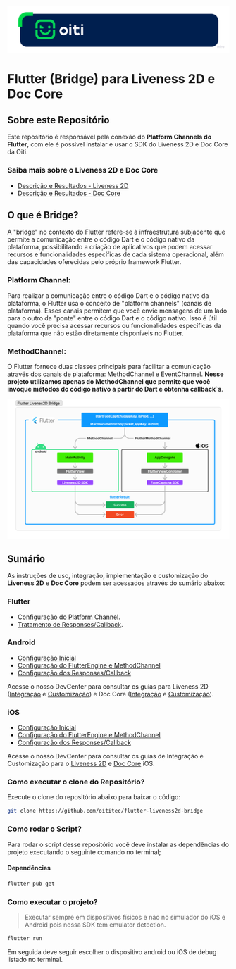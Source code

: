 <div style="align:center;">
 <img src="documentation/images/oiti_header.png"/>
</div>

# Flutter (Bridge) para Liveness 2D e Doc Core

## Sobre este Repositório

Este repositório é responsável pela conexão do **Platform Channels do Flutter**, com ele é possível instalar e usar o SDK do Liveness 2D e Doc Core da Oiti.

### Saiba mais sobre o Liveness 2D e Doc Core

- [Descrição e Resultados - Liveness 2D](https://github.com/oititec/liveness-ios-sdk/blob/main/Documentation/Liveness2D/Liveness2D-Description.md)
- [Descrição e Resultados - Doc Core](https://github.com/oititec/liveness-ios-sdk/blob/main/Documentation/Liveness2D/Documentoscopy-Description.md)

## O que é Bridge?

A "bridge" no contexto do Flutter refere-se à infraestrutura subjacente que permite a comunicação entre o código Dart e o código nativo da plataforma, possibilitando a criação de aplicativos que podem acessar recursos e funcionalidades específicas de cada sistema operacional, além das capacidades oferecidas pelo próprio framework Flutter.

### Platform Channel:

Para realizar a comunicação entre o código Dart e o código nativo da plataforma, o Flutter usa o conceito de "platform channels" (canais de plataforma). Esses canais permitem que você envie mensagens de um lado para o outro da "ponte" entre o código Dart e o código nativo. Isso é útil quando você precisa acessar recursos ou funcionalidades específicas da plataforma que não estão diretamente disponíveis no Flutter.

### MethodChannel:

O Flutter fornece duas classes principais para facilitar a comunicação através dos canais de plataforma: MethodChannel e EventChannel. **Nesse projeto utilizamos apenas do MethodChannel que permite que você invoque métodos do código nativo a partir do Dart e obtenha callback`s**.

<div style="align:center;">
 <img src="documentation/images/bridge_method-channel_diagram.png"/>
</div>

## Sumário

As instruções de uso, integração, implementação e customização do **Liveness 2D** e **Doc Core** podem ser acessados através do sumário abaixo:

### Flutter

- [Configuração do Platform Channel](documentation/flutter/platform_channel_config.md).
- [Tratamento de Responses/Callback](documentation/flutter/callback.md).

### Android

- [Configuração Inicial](documentation/android/initial_config.md)
- [Configuração do FlutterEngine e MethodChannel](documentation/android/flutter_engine_config.md)
- [Configuração dos Responses/Callback](documentation/android/callback.md)

Acesse o nosso DevCenter para consultar os guias para Liveness 2D ([Integração](https://devcenter.certiface.io/docs/guia-de-uso-e-integracao-android) e [Customização](https://devcenter.certiface.io/docs/customizacao-telas-de-inicializacao-liveness2d-android)) e Doc Core ([Integração](https://devcenter.certiface.io/docs/guia-de-uso-e-integracao-android) e [Customização](https://devcenter.certiface.io/docs/doc-core-android)). 

### iOS

- [Configuração Inicial](documentation/ios/initial_config.md)
- [Configuração do FlutterEngine e MethodChannel](documentation/ios/flutter_engine_config.md)
- [Configuração dos Responses/Callback](documentation/ios/callback.md)

Acesse o nosso DevCenter para consultar os guias de Integração e Customização para o [Liveness 2D](https://devcenter.certiface.io/docs/liveness2d-monolito-ios) e [Doc Core](https://devcenter.certiface.io/docs/doc-core-monolito-ios) iOS. 

### Como executar o clone do Repositório?

Execute o clone do repositório abaixo para baixar o código:

```sh
git clone https://github.com/oititec/flutter-liveness2d-bridge
```

### Como rodar o Script?

Para rodar o script desse repositório você deve instalar as dependências do projeto executando o seguinte comando no terminal;

#### Dependências

```sh
flutter pub get
```

### Como executar o projeto?

> Executar sempre em dispositivos físicos e não no simulador do iOS e Android pois nossa SDK tem emulator detection.

```sh
flutter run
```

Em seguida deve seguir escolher o dispositivo android ou iOS de debug listado no terminal.

